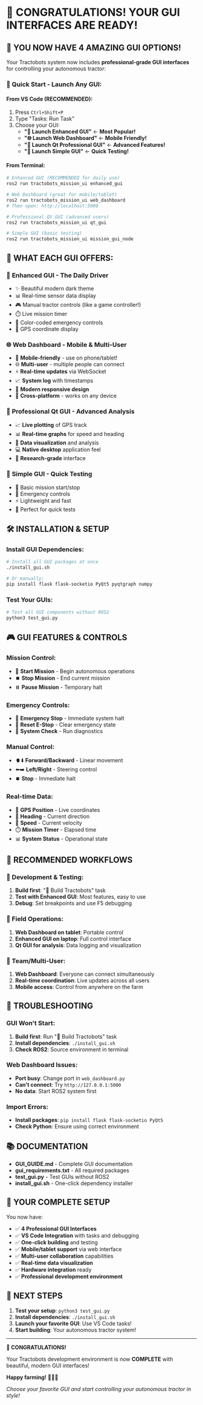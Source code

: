 # 🎉 **CONGRATULATIONS! YOUR GUI INTERFACES ARE READY!**

## 🎨 **YOU NOW HAVE 4 AMAZING GUI OPTIONS!**

Your Tractobots system now includes **professional-grade GUI interfaces** for controlling your autonomous tractor:

### **🚀 Quick Start - Launch Any GUI:**

#### **From VS Code (RECOMMENDED):**
1. Press `Ctrl+Shift+P`
2. Type "Tasks: Run Task"
3. Choose your GUI:
   - **"🎨 Launch Enhanced GUI"** ← **Most Popular!**
   - **"🌐 Launch Web Dashboard"** ← **Mobile Friendly!**
   - **"💎 Launch Qt Professional GUI"** ← **Advanced Features!**
   - **"📱 Launch Simple GUI"** ← **Quick Testing!**

#### **From Terminal:**
```bash
# Enhanced GUI (RECOMMENDED for daily use)
ros2 run tractobots_mission_ui enhanced_gui

# Web Dashboard (great for mobile/tablet)
ros2 run tractobots_mission_ui web_dashboard
# Then open: http://localhost:5000

# Professional Qt GUI (advanced users)
ros2 run tractobots_mission_ui qt_gui

# Simple GUI (basic testing)
ros2 run tractobots_mission_ui mission_gui_node
```

## 🎯 **WHAT EACH GUI OFFERS:**

### 🎨 **Enhanced GUI** - The Daily Driver
- ✨ Beautiful modern dark theme
- 📊 Real-time sensor data display
- 🎮 Manual tractor controls (like a game controller!)
- ⏱️ Live mission timer
- 🚨 Color-coded emergency controls
- 📍 GPS coordinate display

### 🌐 **Web Dashboard** - Mobile & Multi-User
- 📱 **Mobile-friendly** - use on phone/tablet!
- 🌐 **Multi-user** - multiple people can connect
- ⚡ **Real-time updates** via WebSocket
- 📈 **System log** with timestamps
- 🎨 **Modern responsive design**
- 🔄 **Cross-platform** - works on any device

### 💎 **Professional Qt GUI** - Advanced Analysis
- 📈 **Live plotting** of GPS track
- 📊 **Real-time graphs** for speed and heading
- 🎯 **Data visualization** and analysis
- 💻 **Native desktop** application feel
- 🔬 **Research-grade** interface

### 📱 **Simple GUI** - Quick Testing
- 🚀 Basic mission start/stop
- 🛑 Emergency controls
- ⚡ Lightweight and fast
- 🧪 Perfect for quick tests

## 🛠️ **INSTALLATION & SETUP**

### **Install GUI Dependencies:**
```bash
# Install all GUI packages at once
./install_gui.sh

# Or manually:
pip install flask flask-socketio PyQt5 pyqtgraph numpy
```

### **Test Your GUIs:**
```bash
# Test all GUI components without ROS2
python3 test_gui.py
```

## 🎮 **GUI FEATURES & CONTROLS**

### **Mission Control:**
- 🚀 **Start Mission** - Begin autonomous operations
- ⏹️ **Stop Mission** - End current mission  
- ⏸️ **Pause Mission** - Temporary halt

### **Emergency Controls:**
- 🛑 **Emergency Stop** - Immediate system halt
- 🔄 **Reset E-Stop** - Clear emergency state
- 🔧 **System Check** - Run diagnostics

### **Manual Control:**
- ⬆️⬇️ **Forward/Backward** - Linear movement
- ⬅️➡️ **Left/Right** - Steering control
- ⏹️ **Stop** - Immediate halt

### **Real-time Data:**
- 📍 **GPS Position** - Live coordinates
- 🧭 **Heading** - Current direction
- 🏃 **Speed** - Current velocity
- ⏱️ **Mission Timer** - Elapsed time
- 📊 **System Status** - Operational state

## 🌟 **RECOMMENDED WORKFLOWS**

### **🔨 Development & Testing:**
1. **Build first**: "🚜 Build Tractobots" task
2. **Test with Enhanced GUI**: Most features, easy to use
3. **Debug**: Set breakpoints and use F5 debugging

### **🚜 Field Operations:**
1. **Web Dashboard on tablet**: Portable control
2. **Enhanced GUI on laptop**: Full control interface
3. **Qt GUI for analysis**: Data logging and visualization

### **👥 Team/Multi-User:**
1. **Web Dashboard**: Everyone can connect simultaneously
2. **Real-time coordination**: Live updates across all users
3. **Mobile access**: Control from anywhere on the farm

## 🔧 **TROUBLESHOOTING**

### **GUI Won't Start:**
1. **Build first**: Run "🚜 Build Tractobots" task
2. **Install dependencies**: `./install_gui.sh`
3. **Check ROS2**: Source environment in terminal

### **Web Dashboard Issues:**
- **Port busy**: Change port in `web_dashboard.py`
- **Can't connect**: Try `http://127.0.0.1:5000`
- **No data**: Start ROS2 system first

### **Import Errors:**
- **Install packages**: `pip install flask flask-socketio PyQt5`
- **Check Python**: Ensure using correct environment

## 📚 **DOCUMENTATION**

- **GUI_GUIDE.md** - Complete GUI documentation
- **gui_requirements.txt** - All required packages
- **test_gui.py** - Test GUIs without ROS2
- **install_gui.sh** - One-click dependency installer

## 🎊 **YOUR COMPLETE SETUP**

You now have:
- ✅ **4 Professional GUI Interfaces**
- ✅ **VS Code Integration** with tasks and debugging
- ✅ **One-click building** and testing
- ✅ **Mobile/tablet support** via web interface
- ✅ **Multi-user collaboration** capabilities
- ✅ **Real-time data visualization**
- ✅ **Hardware integration** ready
- ✅ **Professional development environment**

## 🚀 **NEXT STEPS**

1. **Test your setup**: `python3 test_gui.py`
2. **Install dependencies**: `./install_gui.sh`
3. **Launch your favorite GUI**: Use VS Code tasks!
4. **Start building**: Your autonomous tractor system!

---

**🎉 CONGRATULATIONS!** 

Your Tractobots development environment is now **COMPLETE** with beautiful, modern GUI interfaces! 

**Happy farming!** 🚜🌾🤖

*Choose your favorite GUI and start controlling your autonomous tractor in style!*
